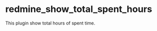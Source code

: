 redmine_show_total_spent_hours
==============================

This plugin show total hours of spent time.
